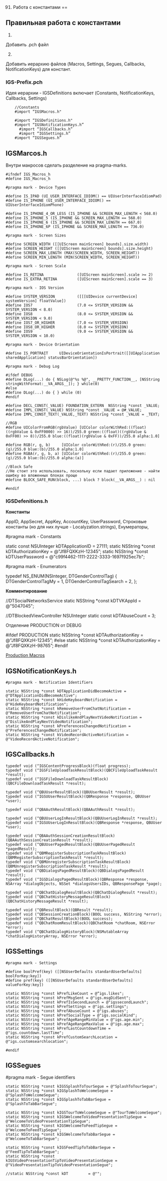 91. Работа с константами
==

## Правильная работа с константами

1.
Добавить .pch файл

2.
Добавить иерархию файлов (Macros, Settings, Segues, Callbacks, NotificationKeys) для констант.


### IGS-Prefix.pch

Идея иерархии - IGSDefinitions включает (Constants, NotificationKeys, Callbacks, Settings)


```objc
    //Constants
    #import “IGSMacros.h"
    
    #import “IGSDefinitions.h"
    #import “IGSNotificationKeys.h”
	  #import “IGSCallbacks.h”
	  #import “IGSSettings.h”
    #import “IGSSegues.h”
```

## IGSMarcos.h
Внутри макросов сделать разделение на pragma-marks.
```objc
#ifndef IGS_Macros_h
#define IGS_Macros_h

#pragma mark - Device Types

#define IS_IPAD (UI_USER_INTERFACE_IDIOM() == UIUserInterfaceIdiomPad)
#define IS_IPHONE (UI_USER_INTERFACE_IDIOM() == UIUserInterfaceIdiomPhone)

#define IS_IPHONE_4_OR_LESS (IS_IPHONE && SCREEN_MAX_LENGTH < 568.0)
#define IS_IPHONE_5 (IS_IPHONE && SCREEN_MAX_LENGTH == 568.0)
#define IS_IPHONE_6 (IS_IPHONE && SCREEN_MAX_LENGTH == 667.0)
#define IS_IPHONE_6P (IS_IPHONE && SCREEN_MAX_LENGTH == 736.0)

#pragma mark - Screen Sizes 

#define SCREEN_WIDTH ([[UIScreen mainScreen] bounds].size.width)
#define SCREEN_HEIGHT ([[UIScreen mainScreen] bounds].size.height)
#define SCREEN_MAX_LENGTH (MAX(SCREEN_WIDTH, SCREEN_HEIGHT))
#define SCREEN_MIN_LENGTH (MIN(SCREEN_WIDTH, SCREEN_HEIGHT))

#pragma mark - Screen Scale
 
#define IS_RETINA               ([UIScreen mainScreen].scale >= 2)
#define IS_EXTRA_RETINA         ([UIScreen mainScreen].scale == 3)

#pragma mark - IOS Version

#define SYSTEM_VERSION          ([[[UIDevice currentDevice] systemVersion] floatValue])
#define IOS7                    (7.0 <= SYSTEM_VERSION && SYSTEM_VERSION < 8.0)
#define IOS8                    (8.0 <= SYSTEM_VERSION && SYSTEM_VERSION < 9.0)
#define IOS7_OR_HIGHER          (7.0 <= SYSTEM_VERSION)
#define IOS8_OR_HIGHER          (8.0 <= SYSTEM_VERSION)
#define IOS9                    (9.0 <= SYSTEM_VERSION && SYSTEM_VERSION < 10.0)

#pragma mark - Device Orientation

#define IS_PORTRAIT     UIDeviceOrientationIsPortrait([[UIApplication sharedApplication] statusBarOrientation])

#pragma mark - Debug Log

#ifdef DEBUG
#define DLog(...) do { NSLog(@"%s %@", __PRETTY_FUNCTION__, [NSString stringWithFormat:__VA_ARGS__]); } while(0)
#else
#define DLog(...) do { } while (0)
#endif

#define DECL_CONST(_VALUE) FOUNDATION_EXTERN  NSString *const _VALUE;
#define IMPL_CONST(_VALUE) NSString *const _VALUE = @#_VALUE;
#define IMPL_CONST_TEXT(_VALUE,_TEXT) NSString *const _VALUE = _TEXT;

//RGB
#define UIColorFromRGB(rgbValue) [UIColor colorWithRed:((float)((rgbValue & 0xFF0000) >> 16))/255.0 green:((float)((rgbValue & 0xFF00) >> 8))/255.0 blue:((float)(rgbValue & 0xFF))/255.0 alpha:1.0]

#define RGB(r, g, b)     [UIColor colorWithRed:(r)/255.0 green:(g)/255.0 blue:(b)/255.0 alpha:1.0]
#define RGBA(r, g, b, a) [UIColor colorWithRed:(r)/255.0 green:(g)/255.0 blue:(b)/255.0 alpha:(a)]

//Block Safe
//Не стоит это использовать, поскольку если падает приложение - найти ошибку во вложенных блоках проще
#define BLOCK_SAFE_RUN(block, ...) block ? block(__VA_ARGS__) : nil

#endif
```

### IGSDefenitions.h

__Константы__

AppID, AppSecret, AppKey, AccountKey, UserPassword, Строковые константы (но для них лучше - Localyzation.strings), Енумераторы, 

#pragma mark - Constants

static const NSUInteger kDTApplicationID = 27111;
static NSString *const  kDTAuthorizationKey = @"Jf8FQXKzH-12345”;
static NSString *const  kDTUserPassword = @"c99f4462-1111-2222-3333-1697f925ec7b";

#pragma mark - Enumerators

typedef NS_ENUM(NSInteger, DTGenderControlTag)
{
    DTGenderControlTagMy = 1,
    DTGenderControlTagSearch = 2,
};

__Комментирование__

//DTSocialNetworksService
static NSString *const kDTVKAppId = @"5047045";

//DTBlockedViewController
NSUInteger static const kDTAbuseCount = 3;

Отделение PRODUCTION от DEBUG

#ifdef PRODUCTION
	static NSString *const  kDTAuthorizationKey = @"Jf8FQXKzH-12345”;
#else
	static NSString *const  kDTAuthorizationKey = @"Jf8FQXKzH-98765”;
#endif

[Production Macros](production_macros)

## IGSNotificationKeys.h

```objc
#pragma mark - Notification Identifiers

static NSString *const kDTApplicationDidBecomeActive = @"DTApplicationDidBecomeActive";
static NSString *const kHideKeyboardNotification = @"HideKeyboardNotification";
static NSString *const kRemoveUserFromChatNotification = @"RemoveUserFromChatNotification";
static NSString *const kDislikeAndPlayNextVideoNotification = @"DislikeAndPlayNextVideoNotification";
static NSString *const kPreferencesChangedNotification = @"PreferencesChangedNotification";
static NSString *const kVideoRecordActiveNotification = @"VideoRecordActiveNotification";
```

## IGSCallbacks.h
```objc
typedef void (^IGSContentProgressBlock)(float progress);
typedef void (^IGSFileUploadTaskResultBlock)(QBCFileUploadTaskResult *result);
typedef void (^IGSFileDownloadTaskResultBlock)(QBCFileDownloadTaskResult *result);

typedef void (^QBUUserResultBlock)(QBUUserResult *result);
typedef void (^IGSUUserResultBlock)(QBResponse *response, QBUUser *user);

typedef void (^QBAAuthResultBlock)(QBAAuthResult *result);

typedef void (^QBUUserLogInResultBlock)(QBUUserLogInResult *result);
typedef void (^IGSUUserLogInResultBlock)(QBResponse *response, QBUUser *user);

typedef void (^QBAAuthSessionCreationResultBlock)(QBAAuthSessionCreationResult *result);
typedef void (^QBUUserPagedResultBlock)(QBUUserPagedResult *pagedResult);
typedef void (^QBMRegisterSubscriptionTaskResultBlock)(QBMRegisterSubscriptionTaskResult *result);
typedef void (^QBMUnregisterSubscriptionTaskResultBlock)(QBMUnregisterSubscriptionTaskResult *result);
typedef void (^QBDialogsPagedResultBlock)(QBDialogsPagedResult *result);
typedef void (^IGSDialogsPagedResultBlock)(QBResponse *response, NSArray *dialogObjects, NSSet *dialogsUsersIDs, QBResponsePage *page);

typedef void (^QBChatDialogResultBlock)(QBChatDialogResult *result);
typedef void (^QBChatHistoryMessageResultBlock)(QBChatHistoryMessageResult *result);

typedef void (^QBResultBlock)(QBResult *result);
typedef void (^QBSessionCreationBlock)(BOOL success, NSString *error);
typedef void (^QBChatResultBlock)(BOOL success);
typedef void (^QBChatRoomResultBlock)(QBChatRoom *chatRoom, NSError *error);
typedef void (^QBChatDialogHistoryBlock)(NSMutableArray *chatDialogHistoryArray, NSError *error);
```

## IGSSettings

```objc
#pragma mark - Settings

#define boolPref(key) ([[NSUserDefaults standardUserDefaults] boolForKey:key])
#define pref(key) ([[NSUserDefaults standardUserDefaults] valueForKey:key])

static NSString *const kPrefLikeCount = @“igs.likes";
static NSString *const kPrefMsgSent = @"igs.msgDidSent";
static NSString *const kPrefIsSecondLaunch = @"igssecondLaunch";
static NSString *const kPrefSettings = @"igs.settings";
static NSString *const kPrefAbuseCount = @"igs.abuses";
static NSString *const kPrefSocialType = @"igs.socialKind";
static NSString *const kPrefAgeRangeMinValue = @"igs.age.min";
static NSString *const kPrefAgeRangeMaxValue = @"igs.age.max";
static NSString *const kPrefLastCountdownTime = @"igs.countdown.lastTime";
static NSString *const kPrefCustomSearchLocation = @"igs.customsearchlocation";

#endif
```

## IGSSegues

#pragma mark - Segue identifiers

```objc
static NSString *const kIGSSplashToTourSegue = @"SplashToTourSegue";
static NSString *const kIGSplashToWelcomeSegue = @"SplashToWelcomeSegue";
static NSString *const kIGSplashToTabBarSegue = @"SplashToTabBarSegue";

static NSString *const kIGSTourToWelcomeSegue = @"TourToWelcomeSegue";
static NSString *const kIGSWelcomeToVideoPresentationTipSegue = @"WelcomeToVideoPresentationTipSegue";
static NSString *const kIGSWelcomeToFeedTipSegue = @"WelcomeToFeedTipSegue";
static NSString *const kIGSWelcomeToTabBarSegue = @"WelcomeToTabBarSegue";

static NSString *const kIGSFeedTipToTabBarSegue = @"FeedTipToTabBarSegue";
static NSString *const kIGSVideoPresentationTipToVideoPresentationSegue = @"VideoPresentationTipToVideoPresentationSegue";

//static NSString *const kDT         = @"";
```

